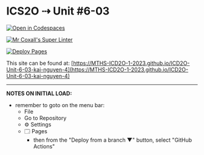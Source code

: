# ICS2O ⇢ Unit #6-03

[![Open in Codespaces](https://classroom.github.com/assets/launch-codespace-7f7980b617ed060a017424585567c406b6ee15c891e84e1186181d67ecf80aa0.svg)](https://classroom.github.com/open-in-codespaces?assignment_repo_id=15126380)

[![Mr Coxall's Super Linter](https://github.com/MTHS-ICD2O-1-2023/ICD2O-Unit-6-03-kai-nguyen-4/workflows/Mr%20Coxall's%20Super%20Linter/badge.svg)](https://github.com/MTHS-ICD2O-1-2023/ICD2O-Unit-6-03-kai-nguyen-4/actions)

[![Deploy Pages](https://github.com/MTHS-ICD2O-1-2023/ICD2O-Unit-6-03-kai-nguyen-4/workflows/Deploy%20Pages/badge.svg)](https://github.com/MTHS-ICD2O-1-2023/ICD2O-Unit-6-03-kai-nguyen-4/actions)

This site can be found at: [https://MTHS-ICD2O-1-2023.github.io/ICD2O-Unit-6-03-kai-nguyen-4](https://MTHS-ICD2O-1-2023.github.io/ICD2O-Unit-6-03-kai-nguyen-4)

---

**NOTES ON INITIAL LOAD:**
- remember to goto on the menu bar:
  - File
  - Go to Repository
  - ⚙ Settings
  - 🗔 Pages
    - then from the "Deploy from a branch ▼" button, select "GitHub Actions"
